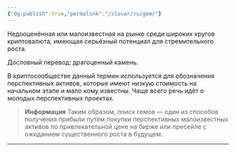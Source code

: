 ```yaml
---
{"dg-publish":true,"permalink":"/slovar/ru/gem/"}
---
```



Недооценённая или малоизвестная на рынке среди широких кругов криптовалюта, имеющая серьёзный потенциал для стремительного роста.

Дословный перевод: драгоценный камень.

В криптосообществе данный термин используется для обозначения перспективных активов, которые имеют низкую стоимость на начальном этапе и мало кому известны. Чаще всего речь идёт о молодых перспективных проектах.

> **Информация**
> Таким образом, поиск гемов — один из способов получения прибыли путём покупки перспективных малоизвестных активов по привлекательной цене на бирже или пресейле с ожиданием существенного роста в будущем.

---
